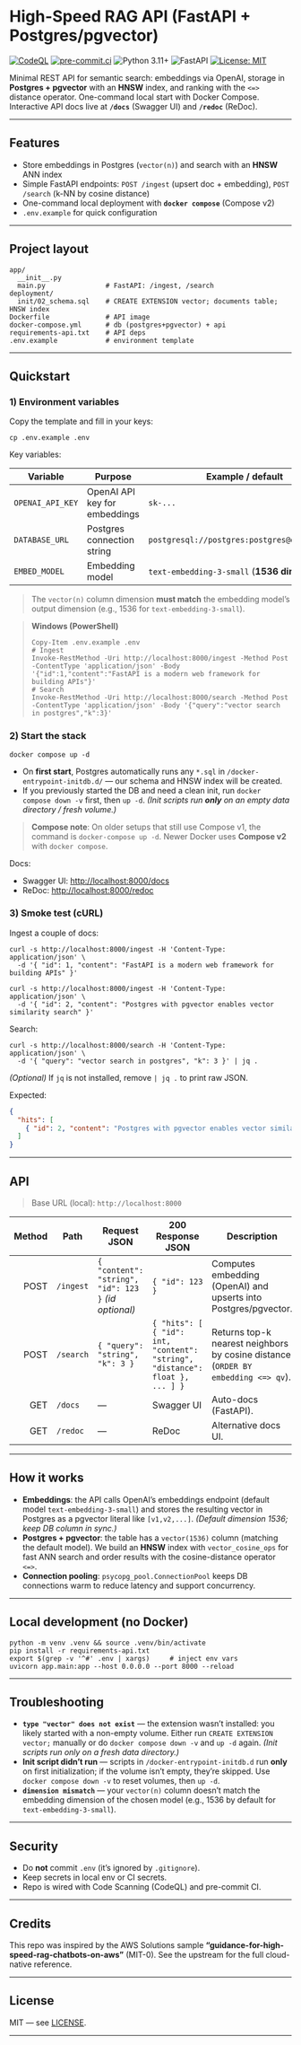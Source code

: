 # High-Speed RAG API (FastAPI + Postgres/pgvector)

[![CodeQL](https://github.com/DonBV/high-speed-rag-chatbot/actions/workflows/codeql.yml/badge.svg?branch=main)](https://github.com/DonBV/high-speed-rag-chatbot/actions/workflows/codeql.yml)
[![pre-commit.ci](https://results.pre-commit.ci/badge/github/DonBV/high-speed-rag-chatbot/main.svg)](https://results.pre-commit.ci/latest/github/DonBV/high-speed-rag-chatbot/main)
![Python 3.11+](https://img.shields.io/badge/python-3.11%2B-blue.svg)
![FastAPI](https://img.shields.io/badge/FastAPI-async-green.svg)
[![License: MIT](https://img.shields.io/badge/license-MIT-yellow.svg)](./LICENSE)

Minimal REST API for semantic search: embeddings via OpenAI, storage in **Postgres + pgvector** with an **HNSW** index, and ranking with the `<=>` distance operator. One-command local start with Docker Compose.
Interactive API docs live at **`/docs`** (Swagger UI) and **`/redoc`** (ReDoc).

---

## Features

* Store embeddings in Postgres (`vector(n)`) and search with an **HNSW** ANN index
* Simple FastAPI endpoints: `POST /ingest` (upsert doc + embedding), `POST /search` (k-NN by cosine distance)
* One-command local deployment with **`docker compose`** (Compose v2)
* `.env.example` for quick configuration

---

## Project layout

```
app/
  __init__.py
  main.py               # FastAPI: /ingest, /search
deployment/
  init/02_schema.sql    # CREATE EXTENSION vector; documents table; HNSW index
Dockerfile              # API image
docker-compose.yml      # db (postgres+pgvector) + api
requirements-api.txt    # API deps
.env.example            # environment template
```

---

## Quickstart

### 1) Environment variables

Copy the template and fill in your keys:

```
cp .env.example .env
```

Key variables:

| Variable         | Purpose                       | Example / default                            |
| ---------------- | ----------------------------- | -------------------------------------------- |
| `OPENAI_API_KEY` | OpenAI API key for embeddings | `sk-...`                                     |
| `DATABASE_URL`   | Postgres connection string    | `postgresql://postgres:postgres@db:5432/rag` |
| `EMBED_MODEL`    | Embedding model               | `text-embedding-3-small` (**1536 dims**)     |

> The `vector(n)` column dimension **must match** the embedding model’s output dimension (e.g., 1536 for `text-embedding-3-small`).

> **Windows (PowerShell)**
>
> ```
> Copy-Item .env.example .env
> # Ingest
> Invoke-RestMethod -Uri http://localhost:8000/ingest -Method Post -ContentType 'application/json' -Body '{"id":1,"content":"FastAPI is a modern web framework for building APIs"}'
> # Search
> Invoke-RestMethod -Uri http://localhost:8000/search -Method Post -ContentType 'application/json' -Body '{"query":"vector search in postgres","k":3}'
> ```

### 2) Start the stack

```
docker compose up -d
```

* On **first start**, Postgres automatically runs any `*.sql` in `/docker-entrypoint-initdb.d/` — our schema and HNSW index will be created.
* If you previously started the DB and need a clean init, run `docker compose down -v` first, then `up -d`.
  *(Init scripts run **only** on an empty data directory / fresh volume.)* 

> **Compose note**: On older setups that still use Compose v1, the command is `docker-compose up -d`. Newer Docker uses **Compose v2** with `docker compose`. 

Docs:

* Swagger UI: [http://localhost:8000/docs](http://localhost:8000/docs)
* ReDoc: [http://localhost:8000/redoc](http://localhost:8000/redoc) 

### 3) Smoke test (cURL)

Ingest a couple of docs:

```
curl -s http://localhost:8000/ingest -H 'Content-Type: application/json' \
  -d '{ "id": 1, "content": "FastAPI is a modern web framework for building APIs" }'

curl -s http://localhost:8000/ingest -H 'Content-Type: application/json' \
  -d '{ "id": 2, "content": "Postgres with pgvector enables vector similarity search" }'
```

Search:

```
curl -s http://localhost:8000/search -H 'Content-Type: application/json' \
  -d '{ "query": "vector search in postgres", "k": 3 }' | jq .
```

*(Optional)* If `jq` is not installed, remove `| jq .` to print raw JSON.

Expected:

```json
{
  "hits": [
    { "id": 2, "content": "Postgres with pgvector enables vector similarity search", "distance": 0.12 }
  ]
}
```

---

## API

> Base URL (local): `http://localhost:8000`

| Method | Path      | Request JSON                                         | 200 Response JSON                                                            | Description                                                                       |
| -----: | --------- | ---------------------------------------------------- | ---------------------------------------------------------------------------- | --------------------------------------------------------------------------------- |
|   POST | `/ingest` | `{ "content": "string", "id": 123 }` *(id optional)* | `{ "id": 123 }`                                                              | Computes embedding (OpenAI) and upserts into Postgres/pgvector.                   |
|   POST | `/search` | `{ "query": "string", "k": 3 }`                      | `{ "hits": [ { "id": int, "content": "string", "distance": float }, ... ] }` | Returns top-k nearest neighbors by cosine distance (`ORDER BY embedding <=> qv`). |
|    GET | `/docs`   | —                                                    | Swagger UI                                                                   | Auto-docs (FastAPI).                                                              |
|    GET | `/redoc`  | —                                                    | ReDoc                                                                        | Alternative docs UI.                                                              |

---

## How it works

* **Embeddings**: the API calls OpenAI’s embeddings endpoint (default model `text-embedding-3-small`) and stores the resulting vector in Postgres as a pgvector literal like `[v1,v2,...]`. *(Default dimension 1536; keep DB column in sync.)* 
* **Postgres + pgvector**: the table has a `vector(1536)` column (matching the default model). We build an **HNSW** index with `vector_cosine_ops` for fast ANN search and order results with the cosine-distance operator `<=>`. 
* **Connection pooling**: `psycopg_pool.ConnectionPool` keeps DB connections warm to reduce latency and support concurrency.

---

## Local development (no Docker)

```
python -m venv .venv && source .venv/bin/activate
pip install -r requirements-api.txt
export $(grep -v '^#' .env | xargs)     # inject env vars
uvicorn app.main:app --host 0.0.0.0 --port 8000 --reload
```

---

## Troubleshooting

* **`type "vector" does not exist`** — the extension wasn’t installed: you likely started with a non-empty volume. Either run `CREATE EXTENSION vector;` manually or do `docker compose down -v` and `up -d` again. *(Init scripts run only on a fresh data directory.)* 
* **Init script didn’t run** — scripts in `/docker-entrypoint-initdb.d` run **only** on first initialization; if the volume isn’t empty, they’re skipped. Use `docker compose down -v` to reset volumes, then `up -d`. 
* **`dimension mismatch`** — your `vector(n)` column doesn’t match the embedding dimension of the chosen model (e.g., 1536 by default for `text-embedding-3-small`). 

---

## Security

* Do **not** commit `.env` (it’s ignored by `.gitignore`).
* Keep secrets in local env or CI secrets.
* Repo is wired with Code Scanning (CodeQL) and pre-commit CI.

---

## Credits

This repo was inspired by the AWS Solutions sample **“guidance-for-high-speed-rag-chatbots-on-aws”** (MIT-0). See the upstream for the full cloud-native reference.

---

## License

MIT — see [LICENSE](./LICENSE).

---



